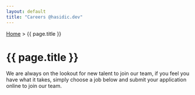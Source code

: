 ```yaml
---
layout: default
title: "Careers @hasidic.dev"
---
```


[Home](/) > {{ page.title }}

# {{ page.title }}

We are always on the lookout for new talent to join our team, if you feel you have what it takes, simply choose a job below and submit your application online to join our team.